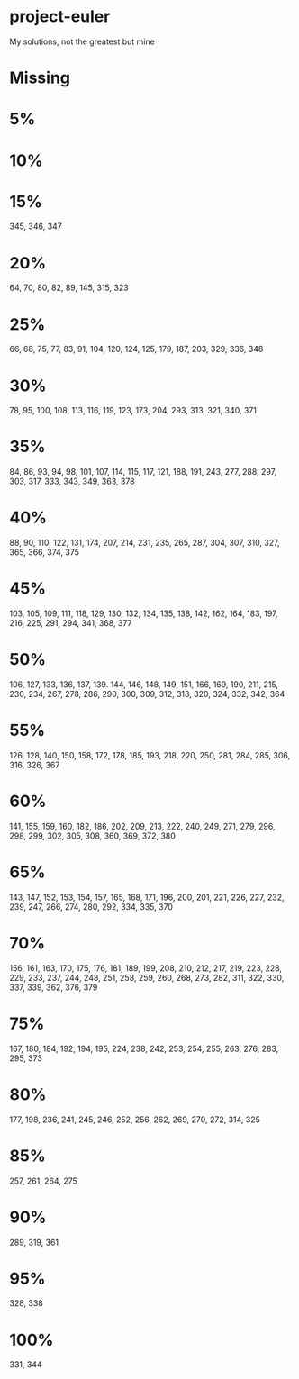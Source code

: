 # project-euler

My solutions, not the greatest but mine

# Missing

# 5%

# 10%

# 15%

345, 346, 347

# 20%

64, 70, 80, 82, 89, 145, 315, 323

# 25%

66, 68, 75, 77, 83, 91, 104, 120, 124, 125, 179, 187, 203, 329, 336, 348

# 30%

78, 95, 100, 108, 113, 116, 119, 123, 173, 204, 293, 313, 321, 340, 371

# 35%

84, 86, 93, 94, 98, 101, 107, 114, 115, 117, 121, 188, 191, 243, 277, 288, 297, 303, 317, 333, 343, 349, 363, 378

# 40%

88, 90, 110, 122, 131, 174, 207, 214, 231, 235, 265, 287, 304, 307, 310, 327, 365, 366, 374, 375

# 45%

103, 105, 109, 111, 118, 129, 130, 132, 134, 135, 138, 142, 162, 164, 183, 197, 216, 225, 291, 294, 341, 368, 377

# 50%

106, 127, 133, 136, 137, 139. 144, 146, 148, 149, 151, 166, 169, 190, 211, 215, 230, 234, 267, 278, 286, 290, 300, 309,
312, 318, 320, 324, 332, 342, 364

# 55%

126, 128, 140, 150, 158, 172, 178, 185, 193, 218, 220, 250, 281, 284, 285, 306, 316, 326, 367

# 60%

141, 155, 159, 160, 182, 186, 202, 209, 213, 222, 240, 249, 271, 279, 296, 298, 299, 302, 305, 308, 360, 369, 372, 380

# 65%

143, 147, 152, 153, 154, 157, 165, 168, 171, 196, 200, 201, 221, 226, 227, 232, 239, 247, 266, 274, 280, 292, 334, 335, 370

# 70%

156, 161, 163, 170, 175, 176, 181, 189, 199, 208, 210, 212, 217, 219, 223, 228, 229, 233, 237, 244, 248, 251, 258, 259,
260, 268, 273, 282, 311, 322, 330, 337, 339, 362, 376, 379

# 75%

167, 180, 184, 192, 194, 195, 224, 238, 242, 253, 254, 255, 263, 276, 283, 295, 373

# 80%

177, 198, 236, 241, 245, 246, 252, 256, 262, 269, 270, 272, 314, 325

# 85%

257, 261, 264, 275

# 90%

289, 319, 361

# 95%

328, 338

# 100%

331, 344
